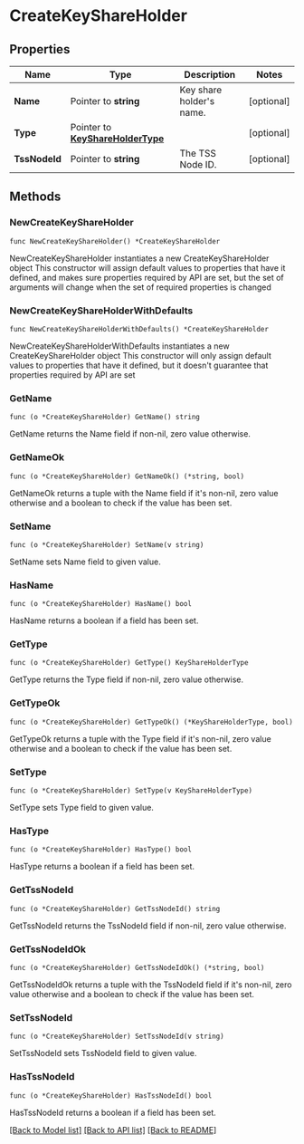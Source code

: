 # CreateKeyShareHolder

## Properties

Name | Type | Description | Notes
------------ | ------------- | ------------- | -------------
**Name** | Pointer to **string** | Key share holder&#39;s name. | [optional] 
**Type** | Pointer to [**KeyShareHolderType**](KeyShareHolderType.md) |  | [optional] 
**TssNodeId** | Pointer to **string** | The TSS Node ID. | [optional] 

## Methods

### NewCreateKeyShareHolder

`func NewCreateKeyShareHolder() *CreateKeyShareHolder`

NewCreateKeyShareHolder instantiates a new CreateKeyShareHolder object
This constructor will assign default values to properties that have it defined,
and makes sure properties required by API are set, but the set of arguments
will change when the set of required properties is changed

### NewCreateKeyShareHolderWithDefaults

`func NewCreateKeyShareHolderWithDefaults() *CreateKeyShareHolder`

NewCreateKeyShareHolderWithDefaults instantiates a new CreateKeyShareHolder object
This constructor will only assign default values to properties that have it defined,
but it doesn't guarantee that properties required by API are set

### GetName

`func (o *CreateKeyShareHolder) GetName() string`

GetName returns the Name field if non-nil, zero value otherwise.

### GetNameOk

`func (o *CreateKeyShareHolder) GetNameOk() (*string, bool)`

GetNameOk returns a tuple with the Name field if it's non-nil, zero value otherwise
and a boolean to check if the value has been set.

### SetName

`func (o *CreateKeyShareHolder) SetName(v string)`

SetName sets Name field to given value.

### HasName

`func (o *CreateKeyShareHolder) HasName() bool`

HasName returns a boolean if a field has been set.

### GetType

`func (o *CreateKeyShareHolder) GetType() KeyShareHolderType`

GetType returns the Type field if non-nil, zero value otherwise.

### GetTypeOk

`func (o *CreateKeyShareHolder) GetTypeOk() (*KeyShareHolderType, bool)`

GetTypeOk returns a tuple with the Type field if it's non-nil, zero value otherwise
and a boolean to check if the value has been set.

### SetType

`func (o *CreateKeyShareHolder) SetType(v KeyShareHolderType)`

SetType sets Type field to given value.

### HasType

`func (o *CreateKeyShareHolder) HasType() bool`

HasType returns a boolean if a field has been set.

### GetTssNodeId

`func (o *CreateKeyShareHolder) GetTssNodeId() string`

GetTssNodeId returns the TssNodeId field if non-nil, zero value otherwise.

### GetTssNodeIdOk

`func (o *CreateKeyShareHolder) GetTssNodeIdOk() (*string, bool)`

GetTssNodeIdOk returns a tuple with the TssNodeId field if it's non-nil, zero value otherwise
and a boolean to check if the value has been set.

### SetTssNodeId

`func (o *CreateKeyShareHolder) SetTssNodeId(v string)`

SetTssNodeId sets TssNodeId field to given value.

### HasTssNodeId

`func (o *CreateKeyShareHolder) HasTssNodeId() bool`

HasTssNodeId returns a boolean if a field has been set.


[[Back to Model list]](../README.md#documentation-for-models) [[Back to API list]](../README.md#documentation-for-api-endpoints) [[Back to README]](../README.md)


